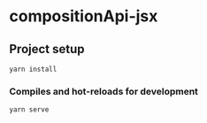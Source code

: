 # compositionApi-jsx

## Project setup
```
yarn install
```

### Compiles and hot-reloads for development
```
yarn serve
```
